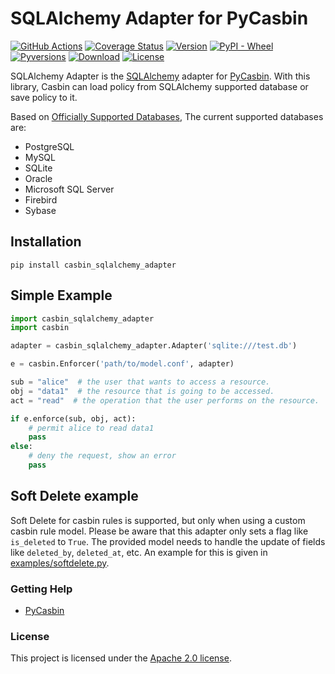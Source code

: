 SQLAlchemy Adapter for PyCasbin 
====

[![GitHub Actions](https://github.com/pycasbin/sqlalchemy-adapter/workflows/build/badge.svg?branch=master)](https://github.com/pycasbin/sqlalchemy-adapter/actions)
[![Coverage Status](https://coveralls.io/repos/github/pycasbin/sqlalchemy-adapter/badge.svg)](https://coveralls.io/github/pycasbin/sqlalchemy-adapter)
[![Version](https://img.shields.io/pypi/v/casbin_sqlalchemy_adapter.svg)](https://pypi.org/project/casbin_sqlalchemy_adapter/)
[![PyPI - Wheel](https://img.shields.io/pypi/wheel/casbin_sqlalchemy_adapter.svg)](https://pypi.org/project/casbin_sqlalchemy_adapter/)
[![Pyversions](https://img.shields.io/pypi/pyversions/casbin_sqlalchemy_adapter.svg)](https://pypi.org/project/casbin_sqlalchemy_adapter/)
[![Download](https://img.shields.io/pypi/dm/casbin_sqlalchemy_adapter.svg)](https://pypi.org/project/casbin_sqlalchemy_adapter/)
[![License](https://img.shields.io/pypi/l/casbin_sqlalchemy_adapter.svg)](https://pypi.org/project/casbin_sqlalchemy_adapter/)

SQLAlchemy Adapter is the [SQLAlchemy](https://www.sqlalchemy.org) adapter for [PyCasbin](https://github.com/casbin/pycasbin). With this library, Casbin can load policy from SQLAlchemy supported database or save policy to it.

Based on [Officially Supported Databases](http://www.sqlalchemy.org/), The current supported databases are:

- PostgreSQL
- MySQL
- SQLite
- Oracle
- Microsoft SQL Server
- Firebird
- Sybase

## Installation

```
pip install casbin_sqlalchemy_adapter
```

## Simple Example

```python
import casbin_sqlalchemy_adapter
import casbin

adapter = casbin_sqlalchemy_adapter.Adapter('sqlite:///test.db')

e = casbin.Enforcer('path/to/model.conf', adapter)

sub = "alice"  # the user that wants to access a resource.
obj = "data1"  # the resource that is going to be accessed.
act = "read"  # the operation that the user performs on the resource.

if e.enforce(sub, obj, act):
    # permit alice to read data1
    pass
else:
    # deny the request, show an error
    pass
```

## Soft Delete example

Soft Delete for casbin rules is supported, but only when using a custom casbin rule model.
Please be aware that this adapter only sets a flag like `is_deleted` to `True`.
The provided model needs to handle the update of fields like `deleted_by`, `deleted_at`, etc.
An example for this is given in [examples/softdelete.py](examples/softdelete.py).

### Getting Help

- [PyCasbin](https://github.com/casbin/pycasbin)

### License

This project is licensed under the [Apache 2.0 license](LICENSE).
